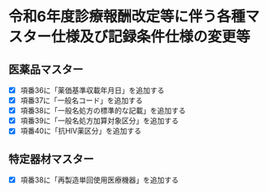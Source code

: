 # 令和6年度診療報酬改定等に伴う各種マスター仕様及び記録条件仕様の変更等

## 医薬品マスター

- [x] 項番36に「薬価基準収載年月日」を追加する
- [x] 項番37に「一般名コード」を追加する
- [x] 項番38に「一般名処方の標準的な記載」を追加する
- [x] 項番39に「一般名処方加算対象区分」を追加する
- [x] 項番40に「抗HIV薬区分」を追加する

## 特定器材マスター

- [x] 項番38に「再製造単回使用医療機器」を追加する
